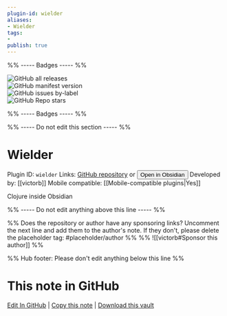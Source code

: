 ```yaml
---
plugin-id: wielder
aliases:
- Wielder
tags: 
- 
publish: true
---
```


%% ----- Badges ----- %%

![GitHub all releases](https://img.shields.io/github/downloads/victorb/obsidian-wielder/total?color=573E7A&logo=github&style=for-the-badge)   
![GitHub manifest version](https://img.shields.io/github/manifest-json/v/victorb/obsidian-wielder?color=573E7A&logo=github&style=for-the-badge)   
![GitHub issues by-label](https://img.shields.io/github/issues/victorb/obsidian-wielder/help%20wanted?color=573E7A&logo=github&style=for-the-badge)   
![GitHub Repo stars](https://img.shields.io/github/stars/victorb/obsidian-wielder?color=573E7A&logo=github&style=for-the-badge)

%% ----- Badges ----- %%

%% ----- Do not edit this section ----- %%

# Wielder

Plugin ID: `wielder`
Links: [GitHub repository](https://github.com/victorb/obsidian-wielder) or [<button id=HH>Open in Obsidian</button>](obsidian://show-plugin?id=wielder)
Developed by: [[victorb]]
Mobile compatible: [[Mobile-compatible plugins|Yes]]

Clojure inside Obsidian

%% ----- Do not edit anything above this line ----- %% 

%% Does the repository or author have any sponsoring links? Uncomment the next line and add them to the author's note. If they don't, please delete the placeholder tag: #placeholder/author %%
%% ![[victorb#Sponsor this author]] %%

%% Hub footer: Please don't edit anything below this line %%

# This note in GitHub

<span class="git-footer">[Edit In GitHub](https://github.dev/obsidian-community/obsidian-hub/blob/main/02%20-%20Community%20Expansions/02.05%20All%20Community%20Expansions/Plugins/wielder.md "git-hub-edit-note") | [Copy this note](https://raw.githubusercontent.com/obsidian-community/obsidian-hub/main/02%20-%20Community%20Expansions/02.05%20All%20Community%20Expansions/Plugins/wielder.md "git-hub-copy-note") | [Download this vault](https://github.com/obsidian-community/obsidian-hub/archive/refs/heads/main.zip "git-hub-download-vault") </span>
